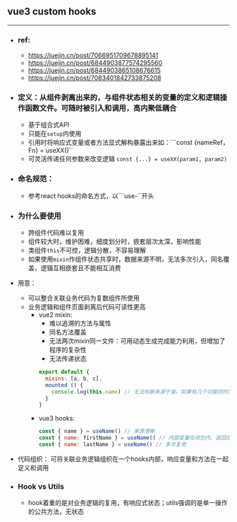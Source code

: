 ## vue3 custom hooks

---
- ### ref:
    - https://juejin.cn/post/7066951709678895141
    - https://juejin.cn/post/6844903877574295560
    - https://juejin.cn/post/6844903865108676615
    - https://juejin.cn/post/7083401842733875208
- ### 定义：从组件剥离出来的，与组件状态相关的变量的定义和逻辑操作函数文件。可随时被引入和调用，高内聚低耦合
    - 基于组合式API
    - 只能在```setup```内使用
    - 引用时将响应式变量或者方法显式解构暴露出来如：```const {nameRef，Fn} = useXX()``
    - 可灵活传递任何参数来改变逻辑 ```const {...} = useXX(param1, param2)```
- ### 命名规范：
  - 参考react hooks的命名方式，以```use-``开头
- ### 为什么要使用
  - 跨组件代码难以复用
  - 组件较大时，维护困难，细度划分时，嵌套层次太深，影响性能
  - 类组件```this```不可控，逻辑分散，不容易理解
  - 如果使用```mixin```作组件状态共享时，数据来源不明，无法多次引入，同名覆盖，逻辑互相嵌套且不能相互消费
- 用意：
  - 可以整合关联业务代码为复数组件所使用
  - 业务逻辑和组件页面剥离后代码可读性更高
      - vue2 mixin:
          - 难以追溯的方法与属性
          - 同名方法覆盖
          - 无法两次mixin同一文件：可用动态生成完成能力利用，但增加了程序的复杂性
          - 无法传递状态
        ```js
        export default {
          mixins: [a, b, c],
          mounted () {
            console.log(this.name) // 无法判断来源于谁，如果有几个功能同时定义name作为属性，则会出现值覆盖
          }
        }
        ```
      - vue3 hooks:
        ```js
        const { name } = useName() // 来源清晰
        const { name: firstName } = useName() // 内部变量在闭包内，返回亦是支持定义别名，无重名及覆盖问题
        const { name: lastName } = useName() // 多次复用
        ```
- 代码组织： 可将关联业务逻辑组织在一个hooks内部，响应变量和方法在一起定义和调用

- ### Hook vs Utils
  - hook着重的是对业务逻辑的复用，有响应式状态；utils强调的是单一操作的公共方法，无状态
